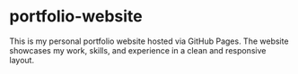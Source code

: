 # portfolio-website
This is my personal portfolio website hosted via GitHub Pages. The website showcases my work, skills, and experience in a clean and responsive layout.
